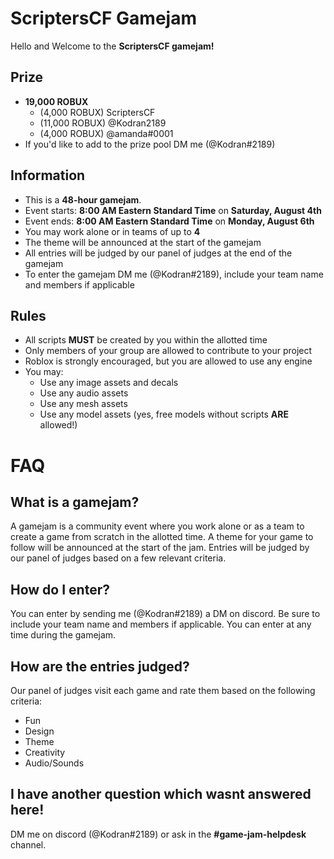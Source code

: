 # ScriptersCF Gamejam
Hello and Welcome to the **ScriptersCF gamejam!**

## Prize
- **19,000 ROBUX**
	- (4,000 ROBUX) ScriptersCF
	- (11,000 ROBUX) @Kodran2189
	- (4,000 ROBUX) @amanda#0001
- If you'd like to add to the prize pool DM me (@Kodran#2189)

## Information
- This is a **48-hour gamejam**. 
- Event starts: **8:00 AM Eastern Standard Time** on **Saturday, August 4th**
- Event ends: **8:00 AM Eastern Standard Time** on **Monday, August 6th**
- You may work alone or in teams of up to **4**
- The theme will be announced at the start of the gamejam
- All entries will be judged by our panel of judges at the end of the gamejam
- To enter the gamejam DM me (@Kodran#2189), include your team name and members if applicable

## Rules
- All scripts **MUST** be created by you within the allotted time
- Only members of your group are allowed to contribute to your project
- Roblox is strongly encouraged, but you are allowed to use any engine
- You may:
	- Use any image assets and decals 
	- Use any audio assets
	- Use any mesh assets
	- Use any model assets (yes, free models without scripts **ARE** allowed!)

# FAQ

## What is a gamejam?
A gamejam is a community event where you work alone or as a team to create a game from scratch in the allotted time. A theme for your game to follow will be announced at the start of the jam. Entries will be judged by our panel of judges based on a few relevant criteria.

## How do I enter?
You can enter by sending me (@Kodran#2189) a DM on discord. Be sure to include your team name and members if applicable. You can enter at any time during the gamejam.

## How are the entries judged?

Our panel of judges visit each game and rate them based on the following criteria:
- Fun
- Design
- Theme
- Creativity
- Audio/Sounds

## I have another question which wasnt answered here!
DM me on discord (@Kodran#2189) or ask in the **\#game-jam-helpdesk** channel.
